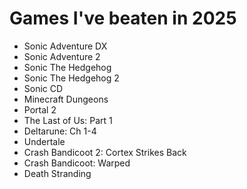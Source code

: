 # **Games I've beaten in 2025**

* Sonic Adventure DX
* Sonic Adventure 2
* Sonic The Hedgehog
* Sonic The Hedgehog 2
* Sonic CD
* Minecraft Dungeons
* Portal 2
* The Last of Us: Part 1
* Deltarune: Ch 1-4
* Undertale
* Crash Bandicoot 2: Cortex Strikes Back
* Crash Bandicoot: Warped
* Death Stranding
